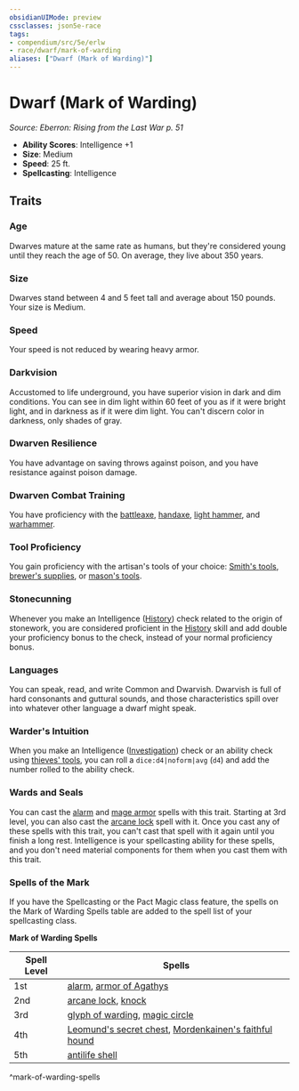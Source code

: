 ```yaml
---
obsidianUIMode: preview
cssclasses: json5e-race
tags:
- compendium/src/5e/erlw
- race/dwarf/mark-of-warding
aliases: ["Dwarf (Mark of Warding)"]
---
```

# Dwarf (Mark of Warding)
*Source: Eberron: Rising from the Last War p. 51*  

- **Ability Scores**: Intelligence +1
- **Size**: Medium
- **Speed**: 25 ft.
- **Spellcasting**: Intelligence

## Traits

### Age

Dwarves mature at the same rate as humans, but they're considered young until they reach the age of 50. On average, they live about 350 years.

### Size

Dwarves stand between 4 and 5 feet tall and average about 150 pounds. Your size is Medium.

### Speed

Your speed is not reduced by wearing heavy armor.

### Darkvision

Accustomed to life underground, you have superior vision in dark and dim conditions. You can see in dim light within 60 feet of you as if it were bright light, and in darkness as if it were dim light. You can't discern color in darkness, only shades of gray.

### Dwarven Resilience

You have advantage on saving throws against poison, and you have resistance against poison damage.

### Dwarven Combat Training

You have proficiency with the [battleaxe](2-Mechanics/CLI/items/battleaxe.md), [handaxe](2-Mechanics/CLI/items/handaxe.md), [light hammer](2-Mechanics/CLI/items/light-hammer.md), and [warhammer](2-Mechanics/CLI/items/warhammer.md).

### Tool Proficiency

You gain proficiency with the artisan's tools of your choice: [Smith's tools](2-Mechanics/CLI/items/smiths-tools.md), [brewer's supplies](2-Mechanics/CLI/items/brewers-supplies.md), or [mason's tools](2-Mechanics/CLI/items/masons-tools.md).

### Stonecunning

Whenever you make an Intelligence ([History](2-Mechanics/CLI/rules/skills.md#History)) check related to the origin of stonework, you are considered proficient in the [History](2-Mechanics/CLI/rules/skills.md#History) skill and add double your proficiency bonus to the check, instead of your normal proficiency bonus.

### Languages

You can speak, read, and write Common and Dwarvish. Dwarvish is full of hard consonants and guttural sounds, and those characteristics spill over into whatever other language a dwarf might speak.

### Warder's Intuition

When you make an Intelligence ([Investigation](2-Mechanics/CLI/rules/skills.md#Investigation)) check or an ability check using [thieves' tools](2-Mechanics/CLI/items/thieves-tools.md), you can roll a `dice:d4|noform|avg` (`d4`) and add the number rolled to the ability check.

### Wards and Seals

You can cast the [alarm](2-Mechanics/CLI/spells/alarm.md) and [mage armor](2-Mechanics/CLI/spells/mage-armor.md) spells with this trait. Starting at 3rd level, you can also cast the [arcane lock](2-Mechanics/CLI/spells/arcane-lock.md) spell with it. Once you cast any of these spells with this trait, you can't cast that spell with it again until you finish a long rest. Intelligence is your spellcasting ability for these spells, and you don't need material components for them when you cast them with this trait.

### Spells of the Mark

If you have the Spellcasting or the Pact Magic class feature, the spells on the Mark of Warding Spells table are added to the spell list of your spellcasting class.

**Mark of Warding Spells**

| Spell Level | Spells |
|-------------|--------|
| 1st | [alarm](2-Mechanics/CLI/spells/alarm.md), [armor of Agathys](2-Mechanics/CLI/spells/armor-of-agathys.md) |
| 2nd | [arcane lock](2-Mechanics/CLI/spells/arcane-lock.md), [knock](2-Mechanics/CLI/spells/knock.md) |
| 3rd | [glyph of warding](2-Mechanics/CLI/spells/glyph-of-warding.md), [magic circle](2-Mechanics/CLI/spells/magic-circle.md) |
| 4th | [Leomund's secret chest](2-Mechanics/CLI/spells/leomunds-secret-chest.md), [Mordenkainen's faithful hound](2-Mechanics/CLI/spells/mordenkainens-faithful-hound.md) |
| 5th | [antilife shell](2-Mechanics/CLI/spells/antilife-shell.md) |
^mark-of-warding-spells